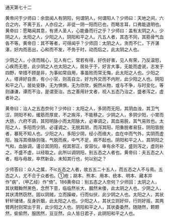 通天第七十二

黄帝问于少师曰：余尝闻人有阴阳，何谓阴人，何谓阳人？少师曰：天地之间，六合之内，不离于五，人亦应之，非徒一阴一阳而已也，而略言耳，口弗能退明也。黄帝曰：愿略闻其意，有贤人圣人，心能备而行之乎？少师曰：盖有太阴之人，少阴之人，太阳之人，少阳之人，阴阳和平之人。凡五人者，其态不同，其筋骨气血各不等。黄帝日：其不等者，可得闻乎？少师回：太阴之人，贪而不仁，下齐湛湛，好内而恶出，心和而不发，不务于时，动而后之，此太阴之人也。

少阴之人，小贪而贼心，见人有亡，常若有得，好伤好害，见人有荣，乃反温怒，心疾而无思，此少阴之人也太阳之人，居处于于，好言大事，无能而虚说，志发于四野，举措不顾是非，为事如常自用，事虽败而常无悔，此太阳之人也。少阳之人，塔谛好自贵，有小小官，则高自立，好为外交而不内附，此少阳之人也。阴阳和平之八，居处安静，无为惧惧，无为欣欣，婉然从物，或与不争，与时变化，等则谦谦，谭而不治，是谓至治。古之善用针文者，视人五态乃治之，盛者泻之，虚者补之。

黄帝曰：治人之五态奈何？少帅曰：太阳之人，多阴而无阳，其阴血浊，其卫气涩，阴阳不和，缓筋而厚皮，不之疾泻，不能移之。少阴之人，多阴少阳，小胃而大肠，六府不调，其阳明脉小而太阳脉大，必审调之，其血易脱，其气易败也。太阳之人，多阳而少阴，必谨调之，无脱其阴，而泻其阳，阳重脱者易狂，阴阳皆脱者，暴死不知人也。少阳之人，多阳少阴，经小而络大，血在中而气外，实阴而虚阳，独泻其络脉则强，气脱而疾，中气不足，病不起也。阴阳和平之人，其阴阳之气和，血脉调，谨诊其阴阳，视其邪正，安容仪，审有余不足，盛则泻之，虚则补之，不盛不虚，以经取之。此所以调阴阳，别五态之人者也。黄帝曰：夫五态之人者，相与毋故，卒然新会，未知其行也，何以别之？

少师答曰：众人之属，不ic五态之人者，故五五二十五人，而五态之人不与焉。五态之人，尤不合于众者也。①疮；胡本、熊本、用本、统本、明本、藏本并作"病"，（甲乙经）作"倚"。186黄帝曰：别五态之人奈何？少师回：太阴之人，其状黯黝然黑色，念然下意，临临然长大，胭然未倭，此太阴之人也。少阴之人，其状清然窃然，固以阴贼，立而躁峻，行而似伏，此少阴之人也。太阳之人，其状轩轩储储，反身折胭，此太阳之人也。少阳之人，其状立则好仰，行则好摇，其两臂两肘则常出于背，此少阳之人也。阴阳和平之人，其状委委然，随随然，颗颗然，偷偷然，服困然，豆豆然，众人皆日君子，此阴阳和平之人也。

